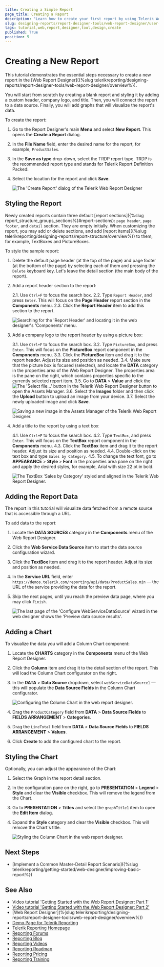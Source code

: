 ```yaml
---
title: Creating a Simple Report
page_title: Creating a Report
description: "Learn how to create your first report by using Telerik Web Report Designer: you will add a data source, a company logo, a custom title, and a graph that will display the report's data."
slug: designing-reports/report-designer-tools/web-report-designer/user-guide/creating-report-in-wrd
tags: tutorial,web,report,designer,tool,design,create
published: True
position: 5
---
```


# Creating a New Report

This tutorial demonstrates the essential steps necessary to create a new report in the [Web Report Designer]({%slug telerikreporting/designing-reports/report-designer-tools/web-report-designer/overview%}).

You will start from scratch by creating a blank report and styling it by adding a custom header, company logo, and title. Then, you will connect the report to a data source. Finally, you will add graphs that will visualize the report's data.

To create the report:

1. Go to the Report Designer's main **Menu** and select **New Report**. This opens the **Create a Report** dialog.
1. In the **File Name** field, enter the desired name for the report, for example, `ProductSales`.
1. In the **Save as type** drop-down, select the TRDP report type. TRDP is the recommended report type and stands for Telerik Report Definition Packed.
1. Select the location for the report and click **Save**.

	![The 'Create Report' dialog of the Telerik Web Report Designer](../../../../getting-started/web-designer/images/create-trdp-report-web-designer.png)

## Styling the Report

Newly created reports contain three default [report sections]({%slug report_structure_groups_sections%}#report-sections): `page header`, `page footer`, and `detail` section. They are empty initially. When customizing the report, you may add or delete sections, and add [report items]({%slug telerikreporting/designing-reports/report-structure/overview%}) to them, for example, TextBoxes and PictureBoxes.

To style the sample report:

1. Delete the default page header (at the top of the page) and page footer (at the bottom of the page) by selecting each of them and pressing the `Delete` keyboard key. Let's leave the detail section (the main body of the report).
1. Add a report header section to the report:

	2.1. Use `Ctrl+F` to focus the search box.
	2.2. Type `Report Header`, and press `Enter`. This will focus on the **Page Header** report section in the **Components** menu.
	2.3. Click the **Report Header** item to add this section to the report.

	![Searching for the 'Report Header' and locating it in the web designer's 'Components' menu.](../../../../getting-started/web-designer/images/locate-report-header-component.png)

1. Add a company logo to the report header by using a picture box:

	3.1. Use `Ctrl+F` to focus the search box.
	3.2. Type `PictureBox`, and press `Enter`. This will focus on the **PictureBox** report component in the **Components** menu.
	3.3. Click the **PictureBox** item and drag it to the report header. Adjust its size and position as needed.
	3.4. Make sure that the picture box is focused (selected), and locate the **DATA** category in the properties area of the Web Report Designer. The properties area is the pane on the right, which contains properties specific to the currently selected report item.
	3.5. Go to **DATA** > **Value** and click the ![The 'Select file...' button in the Telerik Web Report Designer](./images/select-file-button.png) button to open the Assets Manager.
	3.6. Select the **Images** folder and then click the **Upload** button to upload an image from your device.
	3.7. Select the newly uploaded image and click **Save**.

	![Saving a new image in the Assets Manager of the Telerik Web Report Designer.](./images/add-image-to-picture-box.png)

1. Add a title to the report by using a text box:

	4.1. Use `Ctrl+F` to focus the search box.
	4.2. Type `TextBox`, and press `Enter`. This will focus on the **TextBox** report component in the **Components** menu.
	4.3. Click the **TextBox** item and drag it to the report header. Adjust its size and position as needed.
	4.4. Double-click on the text box and type `Sales by Category`.
	4.5. To change the text font, go to **APPEARANCE** > **Style** > **Font** in the properties area pane on the right and apply the desired styles, for example, Arial with size 22 pt in bold.

	![The TextBox 'Sales by Category' styled and aligned in the Telerik Web Report Designer.](../../../../getting-started/web-designer/images/style-and-align-textbox-web-designer.png)

## Adding the Report Data

The report in this tutorial will visualize data fetched from a remote source that is accessible through a URL.

To add data to the report:

1. Locate the **DATA SOURCES** category in the **Components** menu of the Web Report Designer.
1. Click the **Web Service Data Source** item to start the data source configuration wizard.
1. Click the **TextBox** item and drag it to the report header. Adjust its size and position as needed.
1. In the **Service URL** field, enter `https://demos.telerik.com/reporting/api/data/ProductSales.min` — the URL of the service providing the data for the report.
1. Skip the next pages, until you reach the preview data page, where you may click `Finish`.

	![The last page of the 'Configure WebServiceDataSource' wizard in the web designer shows the 'Preview data source results'.](images/preview-data-web-service-data-source-web-designer.png)

## Adding a Chart

To visualize the data you will add a Column Chart component:

1. Locate the **CHARTS** category in the **Components** menu of the Web Report Designer.
1. Click the **Column** item and drag it to the detail section of the report. This will load the Column Chart configurator on the right.
1. In the **DATA** > **Data Source** dropdown, select `webServiceDataSource1` — this will populate the **Data Source Fields** in the Column Chart configurator.

	![Configuring the Column Chart in the web report designer.](../../../../getting-started/web-designer/images/configure-column-chart-web-designer.png)

1. Drag the `ProductCategory` field from **DATA** > **Data Source Fields** to **FIELDS ARRANGEMENT** > **Categories**.
1. Drag the `LineTotal` field from **DATA** > **Data Source Fields** to **FIELDS ARRANGEMENT** > **Values**.
1. Click **Create** to add the configured chart to the report.

## Styling the Chart

Optionally, you can adjust the appearance of the Chart:

1. Select the Graph in the report detail section.
1. In the configuration pane on the right, go to **PRESENTATION** > **Legend** > **Style** and clear the **Visible** checkbox. This will remove the legend from the Chart.
1. Go to **PRESENTATION** > **Titles** and select the `graphTitle1` item to open the **Edit Item** dialog.
1. Expand the **Style** category and clear the **Visible** checkbox. This will remove the Chart's title.

	![Styling the Column Chart in the web report designer.](../../../../getting-started/web-designer/images/style-column-chart-web-designer.png)

## Next Steps

* [Implement a Common Master-Detail Report Scenario]({%slug telerikreporting/getting-started/web-designer/improving-basic-report%})

## See Also

* [Video tutorial 'Getting Started with the Web Report Designer: Part 1'](https://www.youtube.com/watch?v=L-utkcB8-5c)
* [Video tutorial 'Getting Started with the Web Report Designer: Part 2'](https://www.youtube.com/watch?v=DXKlgq-MYIU)
* [Web Report Designer](%{slug telerikreporting/designing-reports/report-designer-tools/web-report-designer/overview%})
* [Demo Page for Telerik Reporting](https://demos.telerik.com/reporting)
* [Telerik Reporting Homepage](https://www.telerik.com/products/reporting)
* [Reporting Forums](https://www.telerik.com/forums/reporting)
* [Reporting Blog](https://www.telerik.com/blogs/tag/reporting)
* [Reporting Videos](https://www.telerik.com/videos/reporting)
* [Reporting Roadmap](https://www.telerik.com/support/whats-new/reporting/roadmap)
* [Reporting Pricing](https://www.telerik.com/purchase/individual/reporting)
* [Reporting Training](https://learn.telerik.com/learn/course/external/view/elearning/19/reporting-report-server-training)
